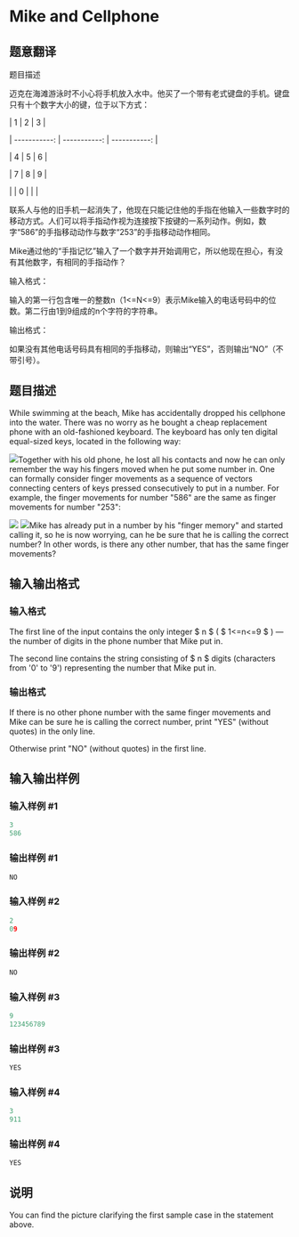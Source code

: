 # Mike and Cellphone

## 题意翻译

题目描述

迈克在海滩游泳时不小心将手机放入水中。他买了一个带有老式键盘的手机。键盘只有十个数字大小的键，位于以下方式：

| 1 | 2 | 3 |

| -----------: | -----------: | -----------: |

| 4 | 5 | 6 |

| 7 | 8 | 9 |

| | 0 | | |

联系人与他的旧手机一起消失了，他现在只能记住他的手指在他输入一些数字时的移动方式。人们可以将手指动作视为连接按下按键的一系列动作。例如，数字“586”的手指移动动作与数字“253”的手指移动动作相同。

Mike通过他的“手指记忆”输入了一个数字并开始调用它，所以他现在担心，有没有其他数字，有相同的手指动作？

输入格式：

输入的第一行包含唯一的整数n（1<=N<=9）表示Mike输入的电话号码中的位数。第二行由1到9组成的n个字符的字符串。

输出格式：

如果没有其他电话号码具有相同的手指移动，则输出“YES”，否则输出“NO”（不带引号）。

## 题目描述

While swimming at the beach, Mike has accidentally dropped his cellphone into the water. There was no worry as he bought a cheap replacement phone with an old-fashioned keyboard. The keyboard has only ten digital equal-sized keys, located in the following way:

![](https://cdn.luogu.com.cn/upload/vjudge_pic/CF689A/0342f4147f163e7abcc57c3f34c170ac4ad52a2c.png)Together with his old phone, he lost all his contacts and now he can only remember the way his fingers moved when he put some number in. One can formally consider finger movements as a sequence of vectors connecting centers of keys pressed consecutively to put in a number. For example, the finger movements for number "586" are the same as finger movements for number "253":

![](https://cdn.luogu.com.cn/upload/vjudge_pic/CF689A/1ee471f119d0342dde68609c8abcbc49afcbf489.png) ![](https://cdn.luogu.com.cn/upload/vjudge_pic/CF689A/030b9a0e4d0e91a9966bf07663da14ee536572b7.png)Mike has already put in a number by his "finger memory" and started calling it, so he is now worrying, can he be sure that he is calling the correct number? In other words, is there any other number, that has the same finger movements?

## 输入输出格式

### 输入格式

The first line of the input contains the only integer $ n $ ( $ 1<=n<=9 $ ) — the number of digits in the phone number that Mike put in.

The second line contains the string consisting of $ n $ digits (characters from '0' to '9') representing the number that Mike put in.

### 输出格式

If there is no other phone number with the same finger movements and Mike can be sure he is calling the correct number, print "YES" (without quotes) in the only line.

Otherwise print "NO" (without quotes) in the first line.

## 输入输出样例

### 输入样例 #1

```cpp
3
586

```
### 输出样例 #1

```cpp
NO

```
### 输入样例 #2

```cpp
2
09

```
### 输出样例 #2

```cpp
NO

```
### 输入样例 #3

```cpp
9
123456789

```
### 输出样例 #3

```cpp
YES

```
### 输入样例 #4

```cpp
3
911

```
### 输出样例 #4

```cpp
YES

```
## 说明

You can find the picture clarifying the first sample case in the statement above.

